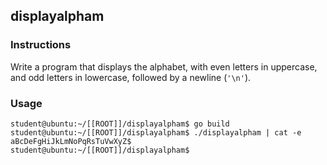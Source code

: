 ## displayalpham

### Instructions

Write a program that displays the alphabet, with even letters in uppercase, and
odd letters in lowercase, followed by a newline (`'\n'`).

### Usage

```console
student@ubuntu:~/[[ROOT]]/displayalpham$ go build
student@ubuntu:~/[[ROOT]]/displayalpham$ ./displayalpham | cat -e
aBcDeFgHiJkLmNoPqRsTuVwXyZ$
student@ubuntu:~/[[ROOT]]/displayalpham$
```
